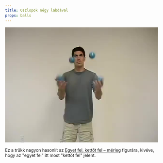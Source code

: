 ```yaml
---
title: Oszlopok négy labdával
props: balls
---
```


![Oszlopok négy labdával](site/videos/poster/fourcolumns.jpg)

Ez a trükk nagyon hasonlít az [Egyet fel, kettőt fel – mérleg](site/hu/egyet-fel-kettot-fel-merleg/README.md) figurára, kivéve, hogy az "egyet fel" itt most "kettőt fel" jelent.


